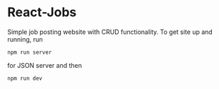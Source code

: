 # React-Jobs

Simple job posting website with CRUD functionality. To get site up and running, run 
```
npm run server
```
for JSON server and then 
```
npm run dev
```
